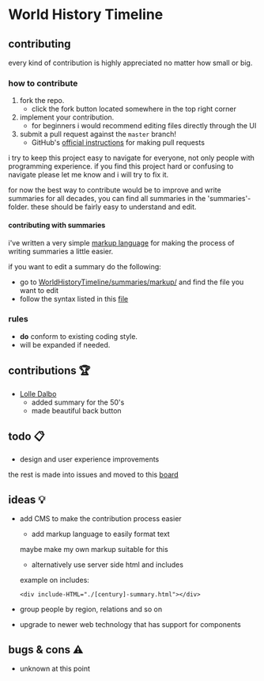# World History Timeline

## contributing

every kind of contribution is highly appreciated no matter how small or big.

### how to contribute

1. fork the repo.
   * click the fork button located somewhere in the top right corner
2. implement your contribution.
   * for beginners i would recommend editing files directly through the UI
3. submit a pull request against the `master` branch!
   * GitHub's [official instructions](https://docs.github.com/en/pull-requests/collaborating-with-pull-requests/proposing-changes-to-your-work-with-pull-requests/creating-a-pull-request) for making pull requests

i try to keep this project easy to navigate for everyone, not only people
with programming experience. if you find this project hard or confusing to
navigate please let me know and i will try to fix it.

for now the best way to contribute would be to improve and write summaries
for all decades, you can find all summaries in the 'summaries'-folder. these should
be fairly easy to understand and edit.

#### contributing with summaries

i've written a very simple [markup language](https://github.com/tavro/WHT-markup) for making the process of writing summaries a little easier.

if you want to edit a summary do the following:
  * go to [WorldHistoryTimeline/summaries/markup/](https://github.com/tavro/WorldHistoryTimeline/tree/main/summaries/markup) and find the file you want to edit
  * follow the syntax listed in this [file](https://github.com/tavro/WHT-markup/blob/main/README.md)

### rules

* **do** conform to existing coding style.
* will be expanded if needed.

## contributions :trophy:
* [Lolle Dalbo](https://github.com/Skaparen)
    * added summary for the 50's
    * made beautiful back button

## todo :clipboard:
* design and user experience improvements

the rest is made into issues and moved to this [board](https://github.com/users/tavro/projects/2/views/1)

## ideas :bulb:
* add CMS to make the contribution process easier
    * add markup language to easily format text

    maybe make my own markup suitable for this

    * alternatively use server side html and includes

    example on includes:
    ```
    <div include-HTML="./[century]-summary.html"></div>
    ```

* group people by region, relations and so on

* upgrade to newer web technology that has support for components

## bugs & cons :warning:
* unknown at this point
